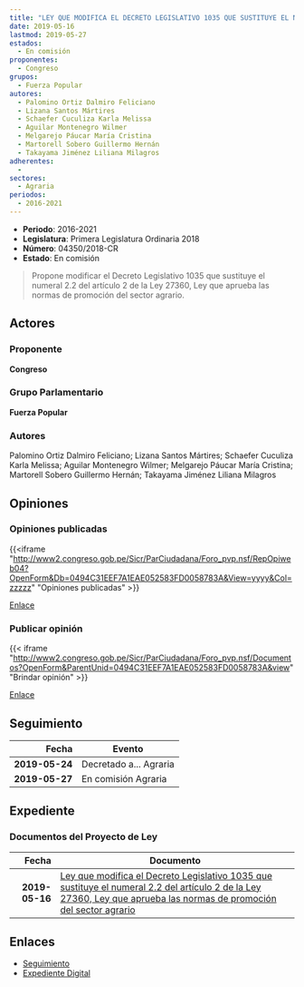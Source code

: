 ```yaml
---
title: "LEY QUE MODIFICA EL DECRETO LEGISLATIVO 1035 QUE SUSTITUYE EL NUMERAL 2.2. DEL ARTÍCULO 2 DE LA LEY 27360, LEY QUE APRUEBA LAS NORMAS DE PROMOCIÓN DEL SECTOR AGRARIO"
date: 2019-05-16
lastmod: 2019-05-27
estados: 
  - En comisión
proponentes: 
  - Congreso
grupos: 
  - Fuerza Popular
autores: 
  - Palomino Ortiz Dalmiro Feliciano
  - Lizana Santos Mártires
  - Schaefer Cuculiza Karla Melissa
  - Aguilar Montenegro Wilmer
  - Melgarejo Páucar María Cristina
  - Martorell Sobero Guillermo Hernán
  - Takayama Jiménez Liliana Milagros
adherentes: 
  - 
sectores: 
  - Agraria
periodos: 
  - 2016-2021
---
```


- **Periodo**: 2016-2021
- **Legislatura**: Primera Legislatura Ordinaria 2018
- **Número**: 04350/2018-CR
- **Estado**: En comisión

> Propone modificar el Decreto Legislativo 1035 que sustituye el numeral 2.2 del artículo 2 de la Ley 27360, Ley que aprueba las normas de promoción del sector agrario.


## Actores

### Proponente

**Congreso**

### Grupo Parlamentario

**Fuerza Popular**

### Autores

Palomino Ortiz Dalmiro Feliciano; Lizana Santos Mártires; Schaefer Cuculiza Karla Melissa; Aguilar Montenegro Wilmer; Melgarejo Páucar María Cristina; Martorell Sobero Guillermo Hernán; Takayama Jiménez Liliana Milagros


## Opiniones

### Opiniones publicadas

{{<iframe "http://www2.congreso.gob.pe/Sicr/ParCiudadana/Foro_pvp.nsf/RepOpiweb04?OpenForm&Db=0494C31EEF7A1EAE052583FD0058783A&View=yyyy&Col=zzzzz" "Opiniones publicadas" >}}

[Enlace](http://www2.congreso.gob.pe/Sicr/ParCiudadana/Foro_pvp.nsf/RepOpiweb04?OpenForm&Db=0494C31EEF7A1EAE052583FD0058783A&View=yyyy&Col=zzzzz)
### Publicar opinión

{{< iframe "http://www2.congreso.gob.pe/Sicr/ParCiudadana/Foro_pvp.nsf/Documentos?OpenForm&ParentUnid=0494C31EEF7A1EAE052583FD0058783A&view" "Brindar opinión" >}}

[Enlace](http://www2.congreso.gob.pe/Sicr/ParCiudadana/Foro_pvp.nsf/Documentos?OpenForm&ParentUnid=0494C31EEF7A1EAE052583FD0058783A&view)

## Seguimiento

| Fecha | Evento |
|------:|--------|
| **2019-05-24** | Decretado a... Agraria|
| **2019-05-27** | En comisión Agraria|


## Expediente


### Documentos del Proyecto de Ley

| Fecha | Documento |
|------:|--------|
| **2019-05-16** | [Ley que modifica el Decreto Legislativo 1035 que sustituye el numeral 2.2 del artículo 2 de la Ley 27360, Ley que aprueba las normas de promoción del sector agrario](http://www.leyes.congreso.gob.pe/Documentos/2016_2021/Proyectos_de_Ley_y_de_Resoluciones_Legislativas/PL0435020190516.pdf) |

## Enlaces 

- [Seguimiento](http://www2.congreso.gob.pe/Sicr/TraDocEstProc/CLProLey2016.nsf/f7fff46988ca05b1052578e100829cc7/26b2a97d61cfd62b052583fd005edfe5?OpenDocument)
- [Expediente Digital](http://www2.congreso.gob.pe/Sicr/TraDocEstProc/CLProLey2016.nsf/f7fff46988ca05b1052578e100829cc7/26b2a97d61cfd62b052583fd005edfe5?OpenDocument&Click=05257FB7005EB655.eb71d0cf91d8294e05256cdf006b5706/$Body/0.1C6C)

